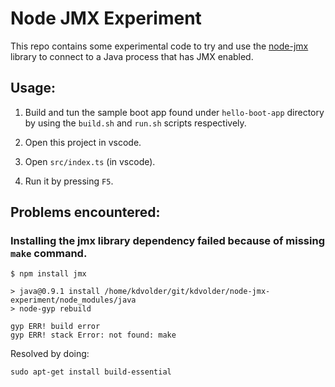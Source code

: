 Node JMX Experiment
===================

This repo contains some experimental code to try and use the
[node-jmx](https://github.com/zuazo/node-jmx) library to
connect to a Java process that has JMX enabled.

Usage:
------

1. Build and tun the sample boot app found under `hello-boot-app` directory by using
the `build.sh` and `run.sh` scripts respectively.

2. Open this project in vscode.

3. Open `src/index.ts` (in vscode).

4. Run it by pressing `F5`.

Problems encountered:
--------------------

### Installing the jmx library dependency failed because of missing `make` command.

```
$ npm install jmx

> java@0.9.1 install /home/kdvolder/git/kdvolder/node-jmx-experiment/node_modules/java
> node-gyp rebuild

gyp ERR! build error
gyp ERR! stack Error: not found: make
```

Resolved by doing:

```
sudo apt-get install build-essential
```


